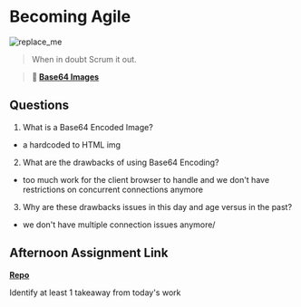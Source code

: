 # Becoming Agile

![replace_me](https://codeworks.blob.core.windows.net/public/assets/img/illustrations/placeholder.svg)

> When in doubt Scrum it out.

> **📖 [Base64 Images](https://codeworksacademy.com/fs-student-guide/resources/wk8-9/06-Base64)**

## Questions

1. What is a Base64 Encoded Image?
- a hardcoded to HTML img

2. What are the drawbacks of using Base64 Encoding?
- too much work for the client browser to handle and we don't have restrictions on concurrent connections anymore

3. Why are these drawbacks issues in this day and age versus in the past?
- we don't have multiple connection issues anymore/

## Afternoon Assignment Link

**[Repo](https://github.com/pkrueger/lego-traders)**

Identify at least 1 takeaway from today's work
